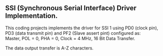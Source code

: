 ## SSI (Synchronous Serial Interface) Driver Implementation.</br>
This coding projects implements the driver for SSI 1 using PD0 (clock pin), PD3 (data transmit pin) and PF2 (Slave assert pint) configured as:</br>
Master, POL = 0, PHA = 0, Clock = 4 MHz, 16 Bit Data Transfer.</br>

The data output transfer is A-Z characters.
